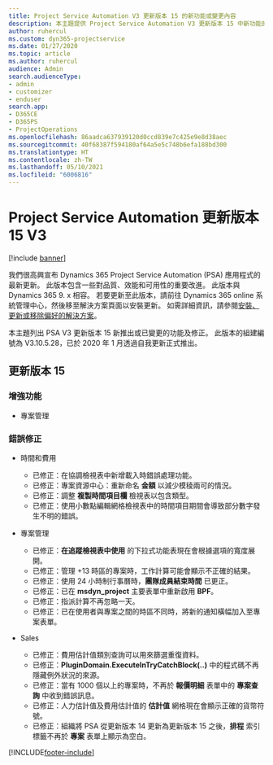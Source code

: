 ```yaml
---
title: Project Service Automation V3 更新版本 15 的新功能或變更內容
description: 本主題提供 Project Service Automation V3 更新版本 15 中新功能的相關資訊。
author: ruhercul
ms.custom: dyn365-projectservice
ms.date: 01/27/2020
ms.topic: article
ms.author: ruhercul
audience: Admin
search.audienceType:
- admin
- customizer
- enduser
search.app:
- D365CE
- D365PS
- ProjectOperations
ms.openlocfilehash: 86aadca637939120d0ccd839e7c425e9e8d38aec
ms.sourcegitcommit: 40f68387f594180af64a5e5c748b6efa188bd300
ms.translationtype: HT
ms.contentlocale: zh-TW
ms.lasthandoff: 05/10/2021
ms.locfileid: "6006816"
---
```

# <a name="project-service-automation-update-release-15-v3"></a>Project Service Automation 更新版本 15 V3

[!include [banner](../includes/psa-now-project-operations.md)]

我們很高興宣布 Dynamics 365 Project Service Automation (PSA) 應用程式的最新更新。 此版本包含一些對品質、效能和可用性的重要改進。 此版本與 Dynamics 365 9. x 相容。 若要更新至此版本，請前往 Dynamics 365 online 系統管理中心，然後移至解決方案頁面以安裝更新。 如需詳細資訊，請參閱[安裝、更新或移除偏好的解決方案](/power-platform/admin/install-remove-preferred-solution)。

本主題列出 PSA V3 更新版本 15 新推出或已變更的功能及修正。 此版本的組建編號為 V3.10.5.28，已於 2020 年 1 月透過自我更新正式推出。

## <a name="update-release-15"></a>更新版本 15 

### <a name="enhancements"></a>增強功能

- 專案管理

### <a name="bug-fixes"></a>錯誤修正

- 時間和費用

  - 已修正：在協調檢視表中新增載入時錯誤處理功能。
  - 已修正：專案資源中心：重新命名 **金額** 以減少模稜兩可的情況。
  - 已修正：調整 **複製時間項目欄** 檢視表以包含類型。
  - 已修正：使用小數點編輯網格檢視表中的時間項目期間會導致部分數字發生不明的錯誤。

- 專案管理

  - 已修正：**在追蹤檢視表中使用** 的下拉式功能表現在會根據選項的寬度展開。
  - 已修正：管理 +13 時區的專案時，工作計算可能會顯示不正確的結果。
  - 已修正：使用 24 小時制行事曆時，**團隊成員結束時間** 已更正。
  - 已修正：已在 **msdyn_project** 主要表單中重新啟用 **BPF**。
  - 已修正：指派計算不再忽略一天。
  - 已修正：已在使用者與專案之間的時區不同時，將新的通知橫幅加入至專案表單。

- Sales

  - 已修正：費用估計值類別查詢可以用來篩選重復資料。
  - 已修正：**PluginDomain.ExecuteInTryCatchBlock(..)** 中的程式碼不再隱藏例外狀況的來源。
  - 已修正：當有 1000 個以上的專案時，不再於 **報價明細** 表單中的 **專案查詢** 中收到錯誤訊息。
  - 已修正：人力估計值及費用估計值的 **估計值** 網格現在會顯示正確的貨幣符號。
  - 已修正：組織將 PSA 從更新版本 14 更新為更新版本 15 之後，**排程** 索引標籤不再於 **專案** 表單上顯示為空白。


[!INCLUDE[footer-include](../includes/footer-banner.md)]
